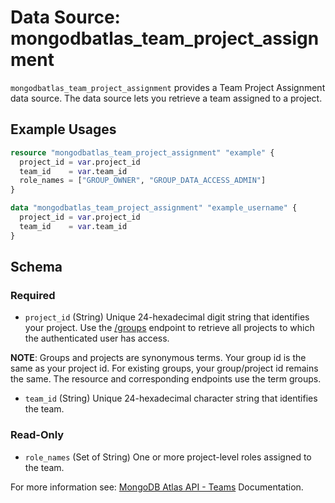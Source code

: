 # Data Source: mongodbatlas_team_project_assignment

`mongodbatlas_team_project_assignment` provides a Team Project Assignment data source. The data source lets you retrieve a team assigned to a project.

## Example Usages

```terraform
resource "mongodbatlas_team_project_assignment" "example" {
  project_id = var.project_id
  team_id    = var.team_id
  role_names = ["GROUP_OWNER", "GROUP_DATA_ACCESS_ADMIN"]
}

data "mongodbatlas_team_project_assignment" "example_username" {
  project_id = var.project_id
  team_id    = var.team_id
}
```

<!-- schema generated by tfplugindocs -->
## Schema

### Required

- `project_id` (String) Unique 24-hexadecimal digit string that identifies your project. Use the [/groups](#tag/Projects/operation/listProjects) endpoint to retrieve all projects to which the authenticated user has access.

**NOTE**: Groups and projects are synonymous terms. Your group id is the same as your project id. For existing groups, your group/project id remains the same. The resource and corresponding endpoints use the term groups.
- `team_id` (String) Unique 24-hexadecimal character string that identifies the team.

### Read-Only

- `role_names` (Set of String) One or more project-level roles assigned to the team.

For more information see: [MongoDB Atlas API - Teams](https://www.mongodb.com/docs/api/doc/atlas-admin-api-v2/operation/operation-getprojectteam) Documentation.

